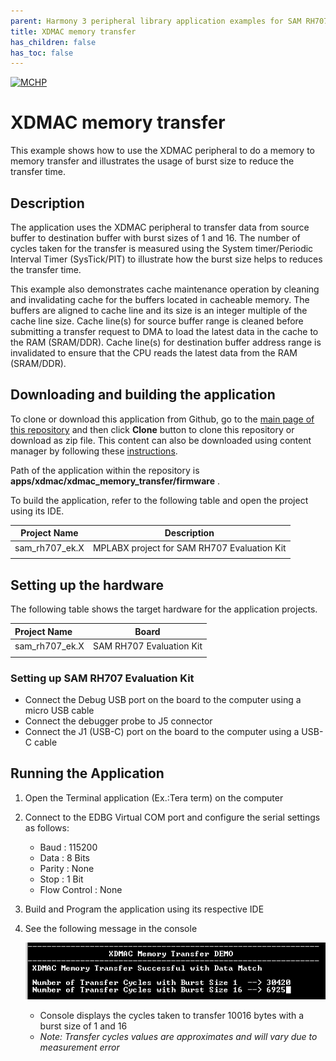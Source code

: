 ```yaml
---
parent: Harmony 3 peripheral library application examples for SAM RH707 family
title: XDMAC memory transfer 
has_children: false
has_toc: false
---
```


[![MCHP](https://www.microchip.com/ResourcePackages/Microchip/assets/dist/images/logo.png)](https://www.microchip.com)

# XDMAC memory transfer

This example shows how to use the XDMAC peripheral to do a memory to memory transfer and illustrates the usage of burst size to reduce the transfer time.

## Description

The application uses the XDMAC peripheral to transfer data from source buffer to destination buffer with burst sizes of 1 and 16. The number of cycles taken for the transfer is measured using the System timer/Periodic Interval Timer (SysTick/PIT) to illustrate how the burst size helps to reduces the transfer time.

This example also demonstrates cache maintenance operation by cleaning and invalidating cache for the buffers located in cacheable memory. The buffers are aligned to cache line and its size is an integer multiple of the cache line size. Cache line(s) for source buffer range is cleaned before submitting a transfer request to DMA to load the latest data in the cache to the RAM (SRAM/DDR). Cache line(s) for destination buffer address range is invalidated to ensure that the CPU reads the latest data from the RAM (SRAM/DDR).

## Downloading and building the application

To clone or download this application from Github, go to the [main page of this repository](https://github.com/Microchip-MPLAB-Harmony/csp_apps_sam_rh707) and then click **Clone** button to clone this repository or download as zip file.
This content can also be downloaded using content manager by following these [instructions](https://github.com/Microchip-MPLAB-Harmony/contentmanager/wiki).

Path of the application within the repository is **apps/xdmac/xdmac_memory_transfer/firmware** .

To build the application, refer to the following table and open the project using its IDE.

| Project Name      | Description                                    |
| ----------------- | ---------------------------------------------- |
| sam_rh707_ek.X | MPLABX project for SAM RH707 Evaluation Kit |
|||

## Setting up the hardware

The following table shows the target hardware for the application projects.

| Project Name| Board|
|:---------|:---------:|
| sam_rh707_ek.X | SAM RH707 Evaluation Kit
|||

### Setting up SAM RH707 Evaluation Kit

- Connect the Debug USB port on the board to the computer using a micro USB cable
- Connect the debugger probe to J5 connector
- Connect the J1 (USB-C) port on the board to the computer using a USB-C cable

## Running the Application

1. Open the Terminal application (Ex.:Tera term) on the computer
2. Connect to the EDBG Virtual COM port and configure the serial settings as follows:
    - Baud : 115200
    - Data : 8 Bits
    - Parity : None
    - Stop : 1 Bit
    - Flow Control : None
3. Build and Program the application using its respective IDE
4. See the following message in the console

    ![output](images/output_xdmac_memory_transfer.png)

    - Console displays the cycles taken to transfer 10016 bytes with a burst size of 1 and 16
    - *Note: Transfer cycles values are approximates and will vary due to measurement error*
